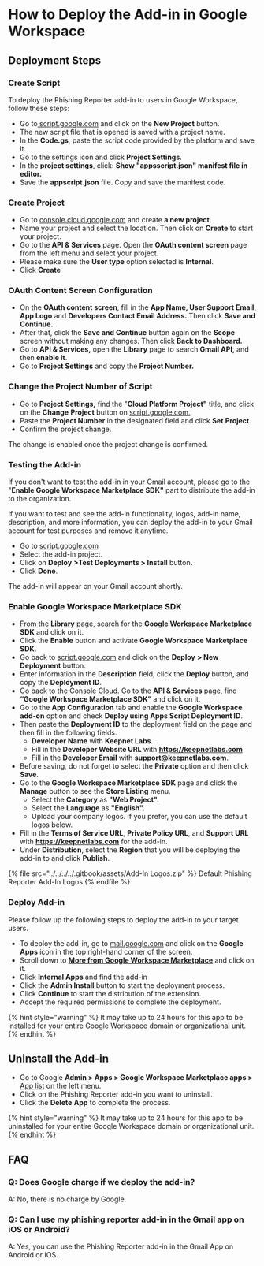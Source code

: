 # How to Deploy the Add-in in Google Workspace

## Deployment Steps

### Create Script

To deploy the Phishing Reporter add-in to users in Google Workspace, follow these steps:

* Go to[ script.google.com](http://script.google.com) and click on the **New Project** button.
* The new script file that is opened is saved with a project name.
* In the **Code.gs**, paste the script code provided by the platform and save it.
* Go to the settings icon and click **Project Settings**.
* In the **project settings**, click: **Show "appsscript.json" manifest file in editor.**
* Save the **appscript.json** file. Copy and save the manifest code.

### Create Project

* Go to [console.cloud.google.com](https://console.cloud.google.com/) and create **a new project**.&#x20;
* Name your project and select the location. Then click on **Create** to start your project.&#x20;
* Go to the **API & Services** page. Open the **OAuth content screen** page from the left menu and select your project.
* Please make sure the **User type** option selected is **Internal**.
* Click **Create**

### OAuth Content Screen Configuration

* On the **OAuth content screen**, fill in the **App Name, User Support Email, App Logo** and **Developers Contact Email Address.** Then click **Save and Continue.**
* &#x20;After that, click the **Save and Continue** button again on the **Scope** screen without making any changes. Then click **Back to Dashboard.**
* Go to **API & Services,** open the **Library** page to search **Gmail API,** and then **enable it**.
* Go to **Project Settings** and copy the **Project Number.**

### Change the Project Number of Script

* Go to **Project** **Settings,** find the "**Cloud Platform Project"** title, and click on the **Change** **Project** button on [script.google.com.](https://script.google.com/)
* Paste the **Project Number** in the designated field and click **Set** **Project**.&#x20;
* Confirm the project change.

The change is enabled once the project change is confirmed.

### Testing the Add-in

If you don't want to test the add-in in your Gmail account, please go to the "**Enable Google Workspace Marketplace SDK"** part to distribute the add-in to the organization.

If you want to test and see the add-in functionality, logos, add-in name, description, and more information, you can deploy the add-in to your Gmail account for test purposes and remove it anytime.

* Go to [script.google.com](https://script.google.com/)
* Select the add-in project.
* Click on **Deploy** **>Test Deployments > Install** butto&#x6E;**.**
* Click **Done**.

The add-in will appear on your Gmail account shortly.

### Enable Google Workspace Marketplace SDK

* From the **Library** page, search for the **Google Workspace Marketplace SDK** and click on it.
* Click the **Enable** button and activate **Google Workspace Marketplace SDK**.
* Go back to [script.google.com](https://script.google.com/) and click on the **Deploy** **> New Deployment** button.
* Enter information in the **Description** field, click the **Deploy** button, and copy the **Deployment ID**.
* Go back to the Console Cloud. Go to the **API & Services** page, find **“Google Workspace Marketplace SDK”** and click on it.
* Go to the **App Configuration** tab and enable the **Google Workspace add-on** option and check **Deploy using Apps Script Deployment ID**.
* Then paste the **Deployment ID** to the deployment field on the page and then fill in the following fields.
  * **Developer Name** with **Keepnet Labs**.&#x20;
  * Fill in the **Developer Website URL** with **https://keepnetlabs.com**
  * Fill in the **Developer Email** with **support@keepnetlabs.com**.
* Before saving, do not forget to select the **Private** option and then click **Save**.
* Go to the **Google Workspace Marketplace SDK** page and click the **Manage** button to see the **Store Listing** menu.
  * Select the **Category** as **"Web Project".**
  * Select the **Language** as **"English".**
  * Upload your company logos. If you prefer, you can use the default logos below.
* Fill in the **Terms of Service URL**, **Private Policy URL**, and **Support URL** with  **https://keepnetlabs.com** for the add-in.
* Under **Distribution**, select the **Region** that you will be deploying the add-in to and click **Publish**.

{% file src="../../../../.gitbook/assets/Add-In Logos.zip" %}
Default Phishing Reporter Add-In Logos
{% endfile %}

### Deploy Add-in

Please follow up the following steps to deploy the add-in to your target users.&#x20;

* To deploy the add-in, go to [mail.google.com](https://mail.google.com/) and click on the **Google Apps** icon in the top right-hand corner of the screen.&#x20;
* Scroll down to [**More from Google Workspace Marketplace**](https://workspace.google.com/u/1/marketplace) and click on it.&#x20;
* Click **Internal Apps** and find the add-in
* Click the **Admin Install** button to start the deployment process.&#x20;
* Click **Continue** to start the distribution of the extension.&#x20;
* Accept the required permissions to complete the deployment.&#x20;

{% hint style="warning" %}
It may take up to 24 hours for this app to be installed for your entire Google Workspace domain or organizational unit.
{% endhint %}

## Uninstall the Add-in

* Go to Google **Admin > Apps > Google Workspace Marketplace apps >** [App list](https://admin.google.com/u/3/ac/apps/gmail/marketplace/domaininstall) on the left menu.
* Click on the Phishing Reporter add-in you want to uninstall.&#x20;
* Click the **Delete** **App** to complete the process.

{% hint style="warning" %}
It may take up to 24 hours for this app to be uninstalled for your entire Google Workspace domain or organizational unit.
{% endhint %}

## FAQ

### Q: Does Google charge if we deploy the add-in?

A: No, there is no charge by Google.

### Q: Can I use my phishing reporter add-in in the Gmail app on iOS or Android?

A: Yes, you can use the Phishing Reporter add-in in the Gmail App on Android or IOS.
